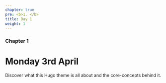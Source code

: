 ```yaml
---
chapter: true
pre: <b>1. </b>
title: Day 1
weight: 1
---
```


### Chapter 1

# Monday 3rd April

Discover what this Hugo theme is all about and the core-concepts behind it.
